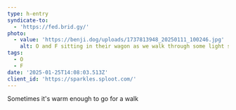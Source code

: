```yaml
---
type: h-entry
syndicate-to:
  - 'https://fed.brid.gy/'
photo:
  - value: 'https://benji.dog/uploads/1737813948_20250111_100246.jpg'
    alt: O and F sitting in their wagon as we walk through some light snow
tags:
  - O
  - F
date: '2025-01-25T14:08:03.513Z'
client_id: 'https://sparkles.sploot.com/'
---
```

Sometimes it's warm enough to go for a walk
